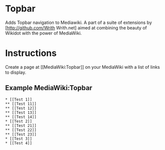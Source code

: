 # Topbar
Adds Topbar navigation to Mediawiki.  A part of a suite of extensions by [http://github.com/Writh Writh.net] aimed at
combining the beauty of Wikidot with the power of MediaWiki.

# Instructions
Create a page at [[MediaWiki:Topbar]] on your MediaWiki with a list of links to display.

## Example MediaWiki:Topbar
    * [[Test 1]]
    ** [[Test 11]]
    ** [[Test 12]]
    ** [[Test 13]]
    ** [[Test 14]]
    * [[Test 2]]
    ** [[Test 21]]
    ** [[Test 22]]
    ** [[Test 23]]
    * [[Test 3]]
    * [[Test 4]]